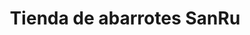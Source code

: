 ---
title: "Tienda de abarrotes SanRu"
url: /san-jose/tienda-de-abarrotes-sanru/
shop: supermercado
---